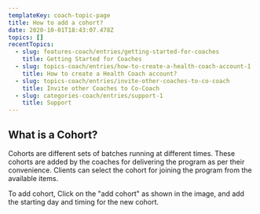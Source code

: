 ```yaml
---
templateKey: coach-topic-page
title: How to add a cohort?
date: 2020-10-01T18:43:07.478Z
topics: []
recentTopics:
  - slug: features-coach/entries/getting-started-for-coaches
    title: Getting Started for Coaches
  - slug: topics-coach/entries/how-to-create-a-health-coach-account-1
    title: How to create a Health Coach account?
  - slug: topics-coach/entries/invite-other-coaches-to-co-coach
    title: Invite other Coaches to Co-Coach
  - slug: categories-coach/entries/support-1
    title: Support
---
```

## What is a Cohort?

Cohorts are different sets of batches running at different times. These cohorts are added by the coaches for delivering the program as per their convenience. Clients can select the cohort for joining the program from the available items.  

To add cohort, Click on the "add cohort" as shown in the image, and add the starting day and timing for the new cohort.
